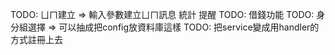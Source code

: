
TODO: ㄩㄇ建立 => 輸入參數建立ㄩㄇ訊息 統計 提醒 
TODO: 借錢功能
TODO: 身分組選擇 => 可以抽成把config放資料庫這樣
TODO: 把service變成用handler的方式註冊上去
